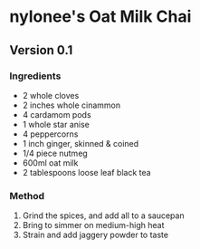 # nylonee's Oat Milk Chai
## Version 0.1

### Ingredients
 - 2 whole cloves
 - 2 inches whole cinammon
 - 4 cardamom pods
 - 1 whole star anise
 - 4 peppercorns
 - 1 inch ginger, skinned & coined
 - 1/4 piece nutmeg
 - 600ml oat milk
 - 2 tablespoons loose leaf black tea

### Method
1. Grind the spices, and add all to a saucepan
2. Bring to simmer on medium-high heat
3. Strain and add jaggery powder to taste
